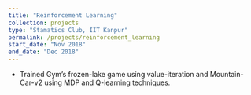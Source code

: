 ```yaml
---
title: "Reinforcement Learning"
collection: projects
type: "Stamatics Club, IIT Kanpur"
permalink: /projects/reinforcement_learning
start_date: "Nov 2018"
end_date: "Dec 2018" 
---
```


- Trained Gym’s frozen-lake game using value-iteration and Mountain-Car-v2 using MDP and Q-learning techniques.
